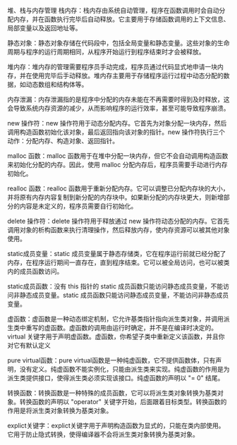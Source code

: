 堆、栈与内存管理
栈内存：栈内存由系统自动管理，程序在函数调用时会自动分配内存，并在函数执行完毕后自动释放。它主要用于存储函数调用的上下文信息、局部变量以及返回地址等。

静态对象：静态对象存储在代码段中，包括全局变量和静态变量。这些对象的生命周期与程序的运行周期相同，从程序开始运行到程序结束时才会被释放。

堆内存：堆内存的管理需要程序员手动完成，程序员通过代码显式地申请一块内存，并在使用完毕后手动释放。堆内存主要用于存储程序运行过程中动态分配的数据，如动态数组和结构体等。

内存泄漏：内存泄漏指的是程序中分配的内存未能在不再需要时得到及时释放，这会导致系统内存资源的减少，从而影响程序的运行效率，甚至可能导致程序崩溃。

new 操作符：new 操作符用于动态分配内存。它首先为对象分配一块内存，然后调用构造函数初始化该对象，最后返回指向该对象的指针。new 操作符执行三个动作：分配内存、构造对象、返回指针。

malloc 函数：malloc 函数用于在堆中分配一块内存，但它不会自动调用构造函数来初始化分配的内存。因此，使用 malloc 分配内存后，程序员需要手动进行内存初始化。

realloc 函数：realloc 函数用于重新分配内存。它可以调整已分配内存块的大小，并将原有内存内容复制到新分配的内存块中。如果新分配的内存块更大，则新增部分的内容是未定义的，程序员需要自行初始化。

delete 操作符：delete 操作符用于释放通过 new 操作符动态分配的内存。它首先调用对象的析构函数来执行清理操作，然后释放内存，使内存资源可以被其他对象使用。

static成员变量：static 成员变量属于静态存储类，它在程序运行前就已经分配了内存，在程序运行期间一直存在，直到程序结束。它可以被全局访问，也可以被类内的成员函数访问。

static成员函数：没有 this 指针的 static 成员函数只能访问静态成员变量，不能访问非静态成员变量。static 成员函数只能访问静态成员变量，不能访问非静态成员变量。

虚函数：虚函数是一种动态绑定机制，它允许基类指针指向派生类对象，并调用派生类中重写的虚函数。虚函数的调用由运行时确定，并不是在编译时决定的。virtual 关键字用于声明虚函数。虚函数，你希望子类中重新定义该函数，并且你对它有默认定义

pure virtual函数：pure virtual函数是一种纯虚函数，它不提供函数体，只有声明，没有定义。纯虚函数不能实例化，只能由派生类来实现。纯虚函数的作用是为派生类提供接口，使得派生类必须实现该接口。纯虚函数的声明以 "= 0" 结尾。

转换函数：转换函数是一种特殊的成员函数，它可以将派生类对象转换为基类对象。转换函数的声明以 "operator" 关键字开始，后面跟着目标类型。转换函数的作用是将派生类对象转换为基类对象。

explict关键字：explict关键字用于声明构造函数为显式的，只能在类内部使用。它用于防止隐式转换，使得编译器不会将派生类对象转换为基类对象。